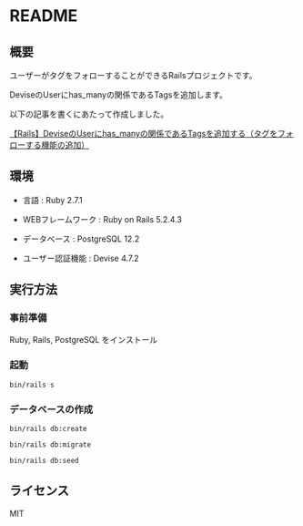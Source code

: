 # README

## 概要

ユーザーがタグをフォローすることができるRailsプロジェクトです。

DeviseのUserにhas_manyの関係であるTagsを追加します。

以下の記事を書くにあたって作成しました。

[【Rails】DeviseのUserにhas_manyの関係であるTagsを追加する（タグをフォローする機能の追加）](https://qiita.com/GuiltyWorks/items/ca5fa1b2ab5a82bc2f75)

## 環境

* 言語 : Ruby 2.7.1

* WEBフレームワーク : Ruby on Rails 5.2.4.3

* データベース : PostgreSQL 12.2

* ユーザー認証機能 : Devise 4.7.2

## 実行方法

### 事前準備

Ruby, Rails, PostgreSQL をインストール

### 起動

`bin/rails s`

### データベースの作成

`bin/rails db:create`

`bin/rails db:migrate`

`bin/rails db:seed`

## ライセンス

MIT
